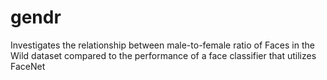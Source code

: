 # gendr
Investigates the relationship between male-to-female ratio of Faces in the Wild dataset compared to the performance of a face classifier that utilizes FaceNet
